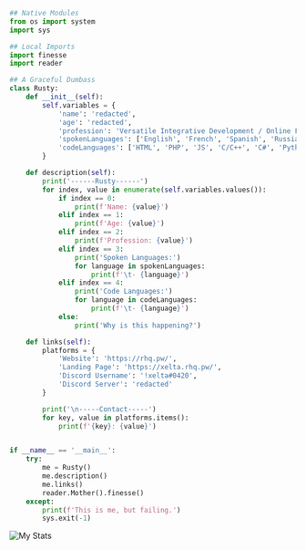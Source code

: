 ```py
## Native Modules
from os import system
import sys

## Local Imports
import finesse
import reader

## A Graceful Dumbass
class Rusty:
    def __init__(self):
        self.variables = {
            'name': 'redacted',
            'age': 'redacted',
            'profession': 'Versatile Integrative Development / Online Freelancing.',
            'spokenLanguages': ['English', 'French', 'Spanish', 'Russian'],
            'codeLanguages': ['HTML', 'PHP', 'JS', 'C/C++', 'C#', 'Python', 'Java', '(some) Delphi']
        }

    def description(self):
        print('------Rusty------')
        for index, value in enumerate(self.variables.values()):
            if index == 0:
                print(f'Name: {value}')
            elif index == 1:
                print(f'Age: {value}')
            elif index == 2:
                print(f'Profession: {value}')
            elif index == 3:
                print('Spoken Languages:')
                for language in spokenLanguages:
                    print(f'\t- {language}')
            elif index == 4:
                print('Code Languages:')
                for language in codeLanguages:
                    print(f'\t- {language}')
            else:
                print('Why is this happening?')

    def links(self):
        platforms = {
            'Website': 'https://rhq.pw/',
            'Landing Page': 'https://xelta.rhq.pw/',
            'Discord Username': '!xelta#0420',
            'Discord Server': 'redacted'
        }

        print('\n-----Contact-----')
        for key, value in platforms.items():
            print(f'{key}: {value}')


if __name__ == '__main__':
    try:
        me = Rusty()
        me.description()
        me.links()
        reader.Mother().finesse()
    except:
        print(f'This is me, but failing.')
        sys.exit(-1)
```

![My Stats](https://github-readme-stats.vercel.app/api?username=RHQ-Rusty&show_icons=true)

<!-- Credit for Base Theme to https://github.com/zoony1337 -->

<!--
DEFAULT // HERE FROM GITHUB

Here are some ideas to get you started:

- 🔭 I’m currently working on ...
- 🌱 I’m currently learning ...
- 👯 I’m looking to collaborate on ...
- 🤔 I’m looking for help with ...
- 💬 Ask me about ...
- 📫 How to reach me: ...
- 😄 Pronouns: ...
- ⚡ Fun fact: ...
-->
